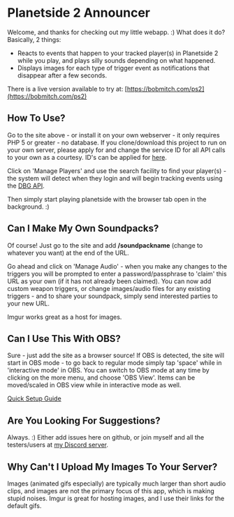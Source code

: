 

# Planetside 2 Announcer
Welcome, and thanks for checking out my little webapp. :)  What does it do? Basically, 2 things:

 - Reacts to events that happen to your tracked player(s) in Planetside
   2 while you play, and plays silly sounds depending on what happened.
  - Displays images for each type of trigger event as notifications that disappear after a few seconds.

There is a live version available to try at: [https://bobmitch.com/ps2](https://bobmitch.com/ps2)

## How To Use?

Go to the site above - or install it on your own webserver - it only requires PHP 5 or greater - no database. If you clone/download this project to run on your own server, please apply for and change the service ID for all API calls to your own as a courtesy. ID's can be applied for [here](http://census.daybreakgames.com/#devSignup).

Click on 'Manage Players' and use the search facility to find your player(s) - the system will detect when they login and will begin tracking events using the [DBG API](http://census.daybreakgames.com/#what-is-websocket).

Then simply start playing planetside with the browser tab open in the background. :)

## Can I Make My Own Soundpacks?

Of course! Just go to the site and add **/soundpackname** (change to whatever you want) at the end of the URL.

Go ahead and click on 'Manage Audio' - when you make any changes to the triggers you will be prompted to enter a password/passphrase to 'claim' this URL as your own (if it has not already been claimed). You can now add custom weapon triggers, or change images/audio files for any existing triggers - and to share your soundpack, simply send interested parties to your new URL.

Imgur works great as a host for images.

## Can I Use This With OBS?

Sure - just add the site as a browser source!  If OBS is detected, the site will start in OBS mode - to go back to regular mode simply tap 'space' while in 'interactive mode' in OBS. You can switch to OBS mode at any time by clicking on the more menu, and choose 'OBS View'. Items can be moved/scaled in OBS view while in interactive mode as well.

[Quick Setup Guide](https://docs.google.com/document/d/1x0GS700wFmZqSRidfKzLpTQ5AhIdwTP2_XxK_7ozA5U/edit?usp=sharing)

## Are You Looking For Suggestions?

Always. :) Either add issues here on github, or join myself and all the testers/users at [my Discord server](https://discord.gg/m9cm26).

## Why Can't I Upload My Images To Your Server?

Images (animated gifs especially) are typically much larger than short audio clips, and images are not the primary focus of this app, which is making stupid noises. 
Imgur is great for hosting images, and I use their links for the default gifs.


